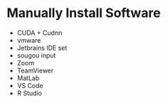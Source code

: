 # Manually Install Software

* CUDA + Cudnn
* vmware
* Jetbrains IDE set
* sougou input
* Zoom
* TeamViewer
* MatLab
* VS Code
* R Studio